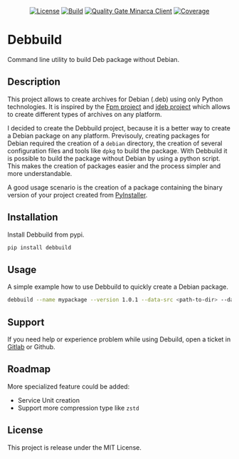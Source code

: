 <p align="center">
<a href="LICENSE"><img alt="License" src="https://img.shields.io/pypi/l/debbuild"></a>
<a href="https://gitlab.com/ikus-soft/debbuild/pipelines"><img alt="Build" src="https://gitlab.com/ikus-soft/debbuild/badges/master/pipeline.svg"></a>
<a href="https://sonar.ikus-soft.com/dashboard?id=debbuild"><img alt="Quality Gate Minarca Client" src="https://sonar.ikus-soft.com/api/project_badges/measure?project=debbuild&metric=alert_status"></a>
<a href="https://sonar.ikus-soft.com/dashboard?id=debbuild"><img alt="Coverage" src="https://sonar.ikus-soft.com/api/project_badges/measure?project=debbuild&metric=coverage"></a>
</p>

# Debbuild

Command line utility to build Deb package without Debian.

## Description

This project allows to create archives for Debian (.deb) using only Python technologies. It is inspired by the [Fpm project](https://fpm.readthedocs.io/) and [jdeb project](https://github.com/tcurdt/jdeb) which allows to create different types of archives on any platform.

I decided to create the Debbuild project, because it is a better way to create a Debian package on any platform. Previsouly, creating packages for Debian required the creation of a `debian` directory, the creation of several configuration files and tools like `dpkg` to build the package. With Debbuild it is possible to build the package without Debian by using a python script. This makes the creation of packages easier and the process simpler and more understandable.

A good usage scenario is the creation of a package containing the binary version of your project created from [PyInstaller](https://pyinstaller.org/en/stable/).

## Installation

Install Debbuild from pypi.

```sh
pip install debbuild
```

## Usage

A simple example how to use Debbuild to quickly create a Debian package.

```sh
debbuild --name mypackage --version 1.0.1 --data-src <path-to-dir> --data-prefix /opt/mypackage
```

## Support

If you need help or experience problem while using Debuild, open a ticket in [Gitlab](https://gitlab.com/ikus-soft/debbuild/-/issues/new) or Github.

## Roadmap

More specialized feature could be added:

* Service Unit creation
* Support more compression type like `zstd`

## License

This project is release under the MIT License.
